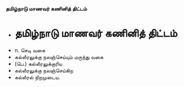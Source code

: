 **தமிழ்நாடு மாணவர் கணினித் திட்டம்**
- # தமிழ்நாடு மாணவர் கணினித் திட்டம்
- n. செடி வகை
- கல்லீரலுக்கு நலஞ்செய்யும் மருந்து வகை
- (பெ.) கல்லீரலுக்குரிய
- கல்லீரலுக்கு நலஞ்செய்கிற
- கல்லீரல் நிறமுடைய.

